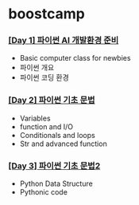 # boostcamp
### [[Day 1] 파이썬 AI 개발환경 준비](https://github.com/ydy8989/boostcamp/tree/main/Day_1)

- Basic computer class for newbies
- 파이썬 개요
- 파이썬 코딩 환경

### [[Day 2] 파이썬 기초 문법](https://github.com/ydy8989/boostcamp/tree/main/Day_2)

- Variables
- function and I/O
- Conditionals and loops
- Str and advanced function

### [[Day 3] 파이썬 기초 문법2](https://github.com/ydy8989/boostcamp/tree/main/Day_3)

- Python Data Structure
- Pythonic code

